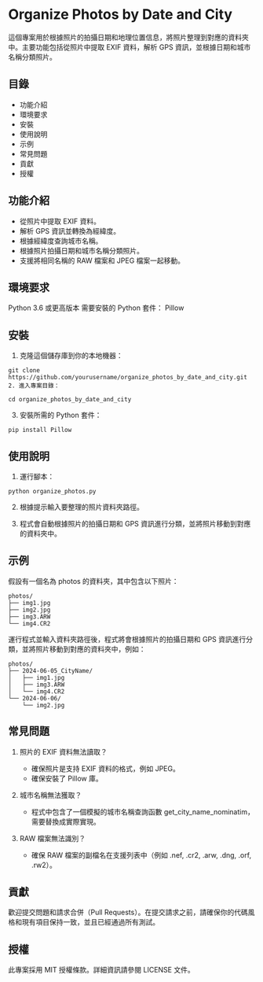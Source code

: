 # Organize Photos by Date and City
這個專案用於根據照片的拍攝日期和地理位置信息，將照片整理到對應的資料夾中。主要功能包括從照片中提取 EXIF 資料，解析 GPS 資訊，並根據日期和城市名稱分類照片。

## 目錄
- 功能介紹
- 環境要求
- 安裝
- 使用說明
- 示例
- 常見問題
- 貢獻
- 授權

## 功能介紹
- 從照片中提取 EXIF 資料。
- 解析 GPS 資訊並轉換為經緯度。
- 根據經緯度查詢城市名稱。
- 根據照片拍攝日期和城市名稱分類照片。
- 支援將相同名稱的 RAW 檔案和 JPEG 檔案一起移動。
## 環境要求
Python 3.6 或更高版本
需要安裝的 Python 套件：
Pillow
## 安裝
1. 克隆這個儲存庫到你的本地機器：

```
git clone https://github.com/yourusername/organize_photos_by_date_and_city.git
2. 進入專案目錄：
```
```
cd organize_photos_by_date_and_city
```
3. 安裝所需的 Python 套件：

```
pip install Pillow
```

## 使用說明
1. 運行腳本：

```
python organize_photos.py
```
2. 根據提示輸入要整理的照片資料夾路徑。

3. 程式會自動根據照片的拍攝日期和 GPS 資訊進行分類，並將照片移動到對應的資料夾中。

## 示例
假設有一個名為 photos 的資料夾，其中包含以下照片：

```
photos/
├── img1.jpg
├── img2.jpg
├── img3.ARW
└── img4.CR2
```
運行程式並輸入資料夾路徑後，程式將會根據照片的拍攝日期和 GPS 資訊進行分類，並將照片移動到對應的資料夾中，例如：

```
photos/
├── 2024-06-05_CityName/
│   ├── img1.jpg
│   ├── img3.ARW
│   └── img4.CR2
└── 2024-06-06/
    └── img2.jpg
```
## 常見問題
1. 照片的 EXIF 資料無法讀取？
    - 確保照片是支持 EXIF 資料的格式，例如 JPEG。
    - 確保安裝了 Pillow 庫。
2. 城市名稱無法獲取？

    - 程式中包含了一個模擬的城市名稱查詢函數 get_city_name_nominatim，需要替換成實際實現。
3. RAW 檔案無法識別？

    - 確保 RAW 檔案的副檔名在支援列表中（例如 .nef, .cr2, .arw, .dng, .orf, .rw2）。
## 貢獻
歡迎提交問題和請求合併（Pull Requests）。在提交請求之前，請確保你的代碼風格和現有項目保持一致，並且已經通過所有測試。

## 授權
此專案採用 MIT 授權條款。詳細資訊請參閱 LICENSE 文件。

